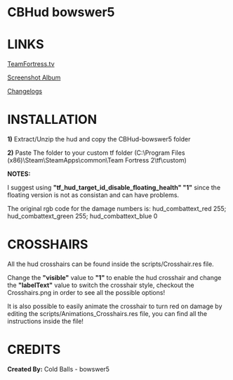 # CBHud bowswer5

<a>LINKS</a>
====

[TeamFortress.tv](https://www.teamfortress.tv/33738/ive-updated-some-huds)

[Screenshot Album](https://imgur.com/a/fELtIFG)

[Changelogs](https://github.com/Hypnootize/CBHud-bowswer5/commits/master)


<a>INSTALLATION</a>
====

**1)** Extract/Unzip the hud and copy the CBHud-bowswer5 folder

**2)** Paste The folder to your custom tf folder (C:\Program Files (x86)\Steam\SteamApps\common\Team Fortress 2\tf\custom)

**NOTES:**

I suggest using **"tf_hud_target_id_disable_floating_health" "1"** since the floating version is not as consistan and can have problems.

The original rgb code for the damage numbers is: hud_combattext_red 255; hud_combattext_green 255; hud_combattext_blue 0


<a>CROSSHAIRS</a>
====
All the hud crosshairs can be found inside the scripts/Crosshair.res file.

Change the **"visible"** value to **"1"** to enable the hud crosshair and change the **"labelText"** value to switch the crosshair style, checkout the Crosshairs.png in order to see all the possible options!

It is also possible to easily animate the crosshair to turn red on damage by editing the scripts/Animations_Crosshairs.res file, you can find all the instructions inside the file!


<a>CREDITS</a>
====
**Created By:** Cold Balls - bowswer5
